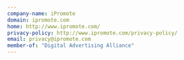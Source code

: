 ```yaml
---
company-name: iPromote
domain: ipromote.com
home: http://www.ipromote.com/
privacy-policy: http://www.ipromote.com/privacy-policy/
email: privacy@ipromote.com
member-of: "Digital Advertising Alliance"
---
```




